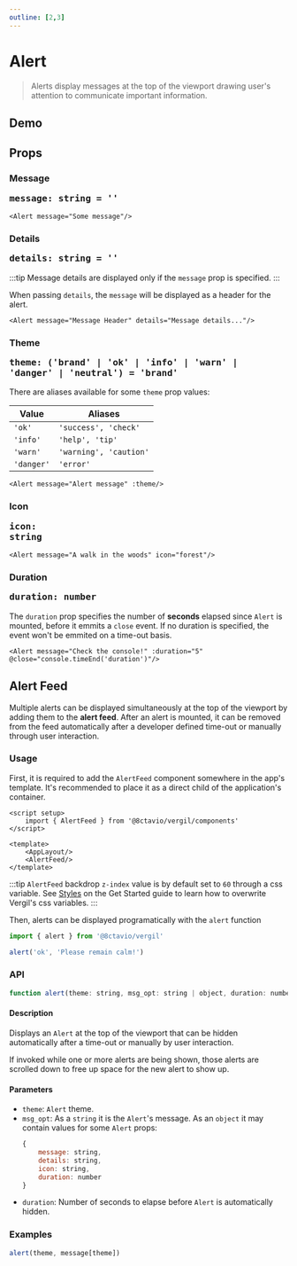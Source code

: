 ```yaml
---
outline: [2,3]
---
```


# Alert

> Alerts display messages at the top of the viewport drawing user's attention to communicate important information.

## Demo

<script setup>
import { Alert, Btn, Icon } from '@8ctavio/vergil/components'
import { ref } from 'vue'
import { alert } from '@8ctavio/vergil'

const theme = ref('brand')
console.time('duration')
</script>

<Demo>
    <Btn variant="solid" label="Alert" @click="alert('brand', 'Please remain calm!')"/>
</Demo>

<Demo>
    <Alert message="Attention traveler!" details="Lost item can be claimed on lower levels"/>
</Demo>

## Props

### Message <Badge type="tip"><pre>message: string = ''</pre></Badge>

```vue
<Alert message="Some message"/>
```

<Demo>
    <Alert message="Some message"/>
</Demo>

### Details <Badge type="tip"><pre>details: string = ''</pre></Badge>

:::tip
Message details are displayed only if the `message` prop is specified.
:::

When passing `details`, the `message` will be displayed as a header for the alert.

```vue
<Alert message="Message Header" details="Message details..."/>
```

<Demo>
    <Alert message="Message Header" details="Message details..."/>
</Demo>

### Theme <Badge type="tip"><pre>theme: ('brand' | 'ok' | 'info' | 'warn' | 'danger' | 'neutral') = 'brand'</pre></Badge>

There are aliases available for some `theme` prop values:

| Value      | Aliases |
| ---------- | ------- |
| `'ok'`     | `'success', 'check'` |
| `'info'`   | `'help', 'tip'` |
| `'warn'`   | `'warning', 'caution'` |
| `'danger'` | `'error'` |

```vue
<Alert message="Alert message" :theme/>
```

<Demo>
    <Alert message="Alert message" theme="brand"/>
    <Alert message="Alert message" theme="ok"/>
    <Alert message="Alert message" theme="info"/>
    <Alert message="Alert message" theme="warn"/>
    <Alert message="Alert message" theme="danger"/>
    <Alert message="Alert message" theme="neutral"/>
</Demo>

### Icon <Badge type="tip"><pre>icon: string</pre></Badge>

```vue
<Alert message="A walk in the woods" icon="forest"/>
```

<Demo>
    <Alert message="A walk in the woods" icon="forest"/>
</Demo>

### Duration <Badge type="tip"><pre>duration: number</pre></Badge>

The `duration` prop specifies the number of **seconds** elapsed since `Alert` is mounted, before it emmits a `close` event. If no duration is specified, the event won't be emmited on a time-out basis.

```vue
<Alert message="Check the console!" :duration="5" @close="console.timeEnd('duration')"/>
```

<Demo>
    <Alert message="Check the console!" :duration="5" @close="console.timeEnd('duration')"/>
</Demo>

## Alert Feed &#8203;

Multiple alerts can be displayed simultaneously at the top of the viewport by adding them to the **alert feed**. After an alert is mounted, it can be removed from the feed automatically after a developer defined time-out or manually through user interaction.

### Usage

First, it is required to add the `AlertFeed` component somewhere in the app's template. It's recommended to place it as a direct child of the application's container.

```vue
<script setup>
    import { AlertFeed } from '@8ctavio/vergil/components'
</script>

<template>
    <AppLayout/>
    <AlertFeed/>
</template>
```

:::tip
`AlertFeed` backdrop `z-index` value is by default set to `60` through a css variable. See [Styles](/get-started.md#styles) on the Get Started guide to learn how to overwrite Vergil's css variables.
:::

Then, alerts can be displayed programatically with the `alert` function

```js
import { alert } from '@8ctavio/vergil'

alert('ok', 'Please remain calm!')
```

### API

```js
function alert(theme: string, msg_opt: string | object, duration: number = 6): void
```

#### Description

Displays an `Alert` at the top of the viewport that can be hidden automatically after a time-out or manually by user interaction.

If invoked while one or more alerts are being shown, those alerts are scrolled down to free up space for the new alert to show up.

#### Parameters

- `theme`: `Alert` theme.
- `msg_opt`: As a `string` it is the `Alert`'s message. As an `object` it may contain values for some `Alert` props:
    ```js
    {
        message: string,
        details: string,
        icon: string,
        duration: number
    }
    ```
- `duration`: Number of seconds to elapse before `Alert` is automatically hidden.

### Examples

```js
alert(theme, message[theme])
```

<Demo>
    <Btn variant="solid" label="Brand" @click="alert('brand', 'Welcome!')"/>
    <Btn variant="solid" label="Ok" @click="alert('ok', 'Success!')"/>
    <Btn variant="solid" label="Info" @click="alert('info', 'Attention!')"/>
    <Btn variant="solid" label="Warn" @click="alert('warn', 'Warning!')"/>
    <Btn variant="solid" label="Danger" @click="alert('danger', 'Error!')"/>
    <Btn variant="solid" label="Neutral" @click="alert('neutral', 'Notification')"/>
</Demo>

<style>
.demo .alert p{
    margin: 0;
}
</style>